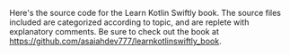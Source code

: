 Here's the source code for the Learn Kotlin Swiftly book. The source files included are categorized according to topic, and are replete with explanatory comments. Be sure to check out the book at https://github.com/asaiahdev777/learnkotlinswiftly_book.